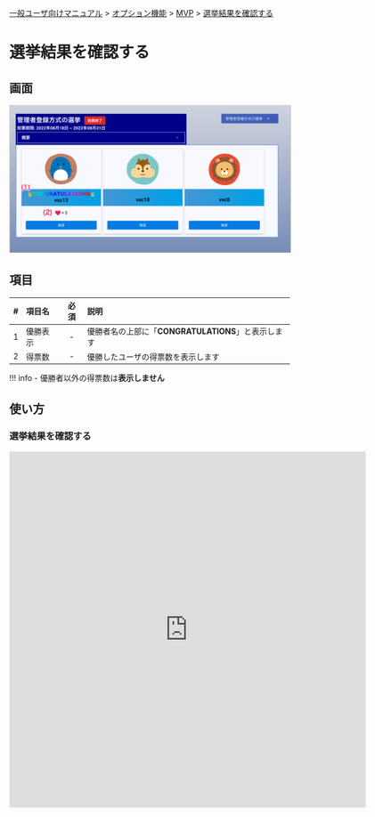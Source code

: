 [一般ユーザ向けマニュアル](/一般機能/) > [オプション機能](/一般機能/#_4) > [MVP](/一般機能/#mvp) > [選挙結果を確認する](#)
# 選挙結果を確認する

## 画面
<a href="../../../images/mvp/14-1.png" data-lightbox="スクリーンショット" data-title="スクリーンショット">
    <img src="../../../images/mvp/14-1.png" style="border: solid 1px #ccc; width: 600px;" />
</a>

## 項目

|   #   | 項目名       | 必須  | 説明                                   |
| :---: | :----------- | :---: | :------------------------------------- |
|   1   | 優勝表示 |   -   | 優勝者名の上部に「**CONGRATULATIONS**」と表示します |
|   2   | 得票数     |   -   | 優勝したユーザの得票数を表示します                   |

!!! info
    - 優勝者以外の得票数は**表示しません**

## 使い方
### 選挙結果を確認する
<iframe src="https://scribehow.com/embed/__5-iw0h4xRFm-_Nb3FUpAow" width="640" height="640" allowfullscreen frameborder="0"></iframe>


